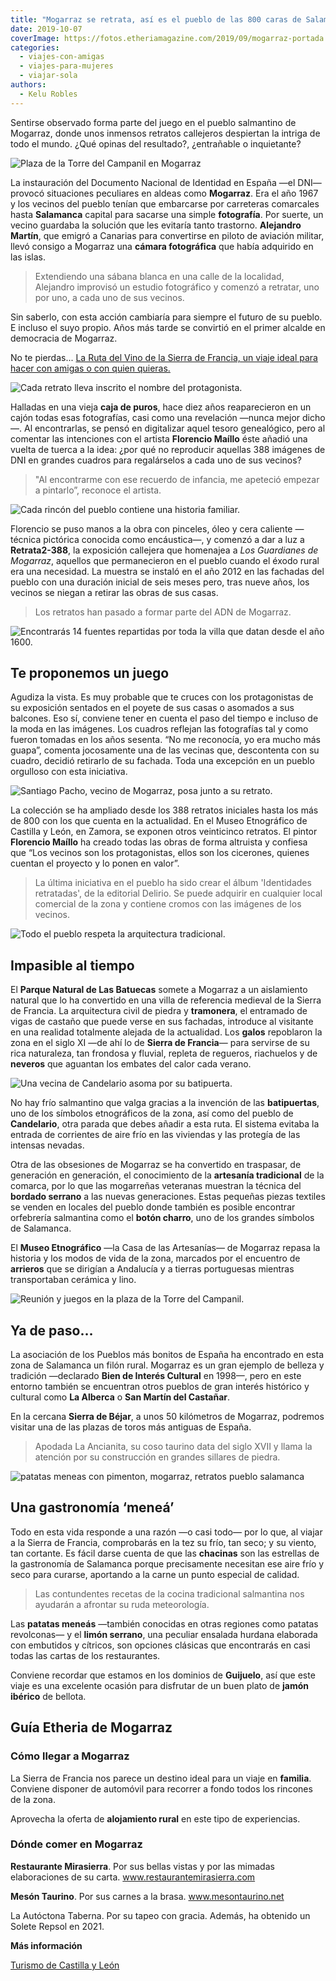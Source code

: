```yaml
---
title: "Mogarraz se retrata, así es el pueblo de las 800 caras de Salamanca"
date: 2019-10-07
coverImage: https://fotos.etheriamagazine.com/2019/09/mogarraz-portada.jpg
categories: 
  - viajes-con-amigas
  - viajes-para-mujeres
  - viajar-sola
authors: 
  - Kelu Robles
---
```


Sentirse observado forma parte del juego en el pueblo salmantino de Mogarraz, donde unos 
inmensos retratos callejeros despiertan la intriga de todo el mundo. ¿Qué opinas del 
resultado?, ¿entrañable o inquietante? 

![Plaza de la Torre del Campanil en Mogarraz](https://fotos.etheriamagazine.com/2019/09/mogarraz-portada.jpg "Plaza de la Torre del Campanil (s.XVII), una antigua torre vigía de defensa militar. ©KR")

La instauración del Documento Nacional de Identidad en España —el DNI— provocó 
situaciones peculiares en aldeas como **Mogarraz**. Era el año 1967 y los vecinos del 
pueblo tenían que embarcarse por carreteras comarcales hasta **Salamanca** capital para 
sacarse una simple **fotografía**. Por suerte, un vecino guardaba la solución que les 
evitaría tanto trastorno. **Alejandro Martín**, que emigró a Canarias para convertirse 
en piloto de aviación militar, llevó consigo a Mogarraz una **cámara fotográfica** que 
había adquirido en las islas. 

> Extendiendo una sábana blanca en una calle de la localidad, Alejandro improvisó un 
> estudio fotográfico y comenzó a retratar, uno por uno, a cada uno de sus vecinos. 

Sin saberlo, con esta acción cambiaría para siempre el futuro de su pueblo. E incluso el 
suyo propio. Años más tarde se convirtió en el primer alcalde en democracia de Mogarraz. 

No te pierdas... [La Ruta del Vino de la Sierra de Francia, un viaje ideal para hacer 
con amigas o con quien 
quieras.](https://etheriamagazine.com/2021/08/11/plan-con-amigas-ruta-del-vino-sierra-de-francia/) 

![Cada retrato lleva inscrito el nombre del protagonista.](https://fotos.etheriamagazine.com/2019/09/mogarraz-cerca.jpg "Cada retrato lleva inscrito el nombre del protagonista. ©KR")

Halladas en una vieja **caja de puros**, hace diez años reaparecieron en un cajón todas 
esas fotografías, casi como una revelación —nunca mejor dicho—. Al encontrarlas, se 
pensó en digitalizar aquel tesoro genealógico, pero al comentar las intenciones con el 
artista **Florencio Maíllo** éste añadió una vuelta de tuerca a la idea: ¿por qué no 
reproducir aquellas 388 imágenes de DNI en grandes cuadros para regalárselos a cada uno 
de sus vecinos? 

> "Al encontrarme con ese recuerdo de infancia, me apeteció empezar a pintarlo”, reconoce 
> el artista. 

![Cada rincón del pueblo contiene una historia familiar.](https://fotos.etheriamagazine.com/2019/09/mogarraz-adn.jpg "Cada rincón del pueblo contiene una historia familiar. ©KR")

Florencio se puso manos a la obra con pinceles, óleo y cera caliente —técnica pictórica 
conocida como encáustica—, y comenzó a dar a luz a **Retrata2-388**, la exposición 
callejera que homenajea a _Los Guardianes de Mogarraz_, aquellos que permanecieron en el 
pueblo cuando el éxodo rural era una necesidad. La muestra se instaló en el año 2012 en 
las fachadas del pueblo con una duración inicial de seis meses pero, tras nueve años, 
los vecinos se niegan a retirar las obras de sus casas. 

> Los retratos han pasado a formar parte del ADN de Mogarraz. 

![Encontrarás 14 fuentes repartidas por toda la villa que datan desde el año 1600.](https://fotos.etheriamagazine.com/2019/09/mogarraz-fuente.jpg "Encontrarás 14 fuentes repartidas por toda la villa que datan desde el año 1600. ©KR")

## Te proponemos un juego

Agudiza la vista. Es muy probable que te cruces con los protagonistas de su exposición 
sentados en el poyete de sus casas o asomados a sus balcones. Eso sí, conviene tener en 
cuenta el paso del tiempo e incluso de la moda en las imágenes. Los cuadros reflejan las 
fotografías tal y como fueron tomadas en los años sesenta. “No me reconocía, yo era 
mucho más guapa”, comenta jocosamente una de las vecinas que, descontenta con su cuadro, 
decidió retirarlo de su fachada. Toda una excepción en un pueblo orgulloso con esta 
iniciativa. 

![Santiago Pacho, vecino de Mogarraz, posa junto a su retrato.](https://fotos.etheriamagazine.com/2019/09/Mogarraz-vecino.jpg "Santiago Pacho, vecino de Mogarraz, posa junto a su retrato. ©KR")

La colección se ha ampliado desde los 388 retratos iniciales hasta los más de 800 con 
los que cuenta en la actualidad. En el Museo Etnográfico de Castilla y León, en Zamora, 
se exponen otros veinticinco retratos. El pintor **Florencio Maíllo** ha creado todas 
las obras de forma altruista y confiesa que “Los vecinos son los protagonistas, ellos 
son los cicerones, quienes cuentan el proyecto y lo ponen en valor”. 

> La última iniciativa en el pueblo ha sido crear el álbum 'Identidades retratadas', de la 
> editorial Delirio. Se puede adquirir en cualquier local comercial de la zona y contiene 
> cromos con las imágenes de los vecinos. 

![Todo el pueblo respeta la arquitectura tradicional.](https://fotos.etheriamagazine.com/2019/09/mogarraz-general.jpg "Todo el pueblo respeta la arquitectura tradicional. ©KR")

## Impasible al tiempo

El **Parque Natural de Las Batuecas** somete a Mogarraz a un aislamiento natural que lo 
ha convertido en una villa de referencia medieval de la Sierra de Francia. La 
arquitectura civil de piedra y **tramonera**, el entramado de vigas de castaño que puede 
verse en sus fachadas, introduce al visitante en una realidad totalmente alejada de la 
actualidad. Los **galos** repoblaron la zona en el siglo XI —de ahí lo de **Sierra de 
Francia**— para servirse de su rica naturaleza, tan frondosa y fluvial, repleta de 
regueros, riachuelos y de **neveros** que aguantan los embates del calor cada verano. 

![Una vecina de Candelario asoma por su batipuerta.](https://fotos.etheriamagazine.com/2019/09/mogarraz-batiperta-candelario.jpg "Una vecina de Candelario asoma por su batipuerta. ©KR")

No hay frío salmantino que valga gracias a la invención de las **batipuertas**, uno de 
los símbolos etnográficos de la zona, así como del pueblo de **Candelario**, otra parada 
que debes añadir a esta ruta. El sistema evitaba la entrada de corrientes de aire frío 
en las viviendas y las protegía de las intensas nevadas. 

Otra de las obsesiones de Mogarraz se ha convertido en traspasar, de generación en 
generación, el conocimiento de la **artesanía tradicional** de la comarca, por lo que 
las mogarreñas veteranas muestran la técnica del **bordado serrano** a las nuevas 
generaciones. Estas pequeñas piezas textiles se venden en locales del pueblo donde 
también es posible encontrar orfebrería salmantina como el **botón charro**, uno de los 
grandes símbolos de Salamanca. 

El **Museo Etnográfico** —la Casa de las Artesanías— de Mogarraz repasa la historia y 
los modos de vida de la zona, marcados por el encuentro de **arrieros** que se dirigían 
a Andalucía y a tierras portuguesas mientras transportaban cerámica y lino. 

![Reunión y juegos en la plaza de la Torre del Campanil.](https://fotos.etheriamagazine.com/2019/09/mogarraz-plaza.jpg "Reunión y juegos en la plaza de la Torre del Campanil. ©KR")

## Ya de paso…

La asociación de los Pueblos más bonitos de España ha encontrado en esta zona de 
Salamanca un filón rural. Mogarraz es un gran ejemplo de belleza y tradición —declarado 
**Bien de Interés Cultural** en 1998—, pero en este entorno también se encuentran otros 
pueblos de gran interés histórico y cultural como **La Alberca** o **San Martín del 
Castañar**. 

En la cercana **Sierra de Béjar**, a unos 50 kilómetros de Mogarraz, podremos visitar 
una de las plazas de toros más antiguas de España. 

> Apodada La Ancianita, su coso taurino data del siglo XVII y llama la atención por su 
> construcción en grandes sillares de piedra. 

![patatas meneas con pimenton, mogarraz, retratos pueblo salamanca](https://fotos.etheriamagazine.com/2019/09/mogarraz-patatas-meneas.jpg "El pimentón es un ingrediente crucial en las 'patatas meneás'. ©KR")

## Una gastronomía ‘meneá’

Todo en esta vida responde a una razón —o casi todo— por lo que, al viajar a la Sierra 
de Francia, comprobarás en la tez su frío, tan seco; y su viento, tan cortante. Es fácil 
darse cuenta de que las **chacinas** son las estrellas de la gastronomía de Salamanca 
porque precisamente necesitan ese aire frío y seco para curarse, aportando a la carne un 
punto especial de calidad. 

> Las contundentes recetas de la cocina tradicional salmantina nos ayudarán a afrontar su 
> ruda meteorología. 

Las **patatas meneás** —también conocidas en otras regiones como patatas revolconas— y 
el **limón serrano**, una peculiar ensalada hurdana elaborada con embutidos y cítricos, 
son opciones clásicas que encontrarás en casi todas las cartas de los restaurantes. 

Conviene recordar que estamos en los dominios de **Guijuelo**, así que este viaje es una 
excelente ocasión para disfrutar de un buen plato de **jamón ibérico** de bellota. 

## Guía Etheria de Mogarraz

### Cómo llegar a Mogarraz

La Sierra de Francia nos parece un destino ideal para un viaje en **familia**. Conviene 
disponer de automóvil para recorrer a fondo todos los rincones de la zona. 

Aprovecha la oferta de **alojamiento rural** en este tipo de experiencias. 

### Dónde comer en Mogarraz

**Restaurante Mirasierra**. Por sus bellas vistas y por las mimadas elaboraciones de su 
carta. www.restaurantemirasierra.com 

**Mesón Taurino**. Por sus carnes a la brasa. www.mesontaurino.net 

La Autóctona Taberna. Por su tapeo con gracia. Además, ha obtenido un Solete Repsol en 
2021. 

**Más información** 

[Turismo de Castilla y León](https://www.turismocastillayleon.com/)
